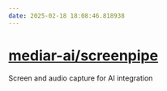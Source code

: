 ```yaml
---
date: 2025-02-18 18:08:46.818938
---
```


# [mediar-ai/screenpipe](https://github.com/mediar-ai/screenpipe)

Screen and audio capture for AI integration